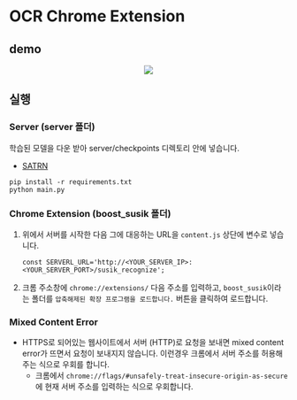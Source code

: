 # OCR Chrome Extension

## demo
<p align="center"><img src="https://user-images.githubusercontent.com/19266698/122655191-a42cf080-d18b-11eb-9a98-1404cbb10fbd.gif"></p>

## 실행
### Server (server 폴더)
학습된 모델을 다운 받아 server/checkpoints 디렉토리 안에 넣습니다.

- [SATRN](https://drive.google.com/file/d/1-3-Of5bZk5zxwZuetUwpK1VgPVwdhqob/view?usp=sharing)

```
pip install -r requirements.txt
python main.py
```


### Chrome Extension (boost_susik 폴더)
1. 위에서 서버를 시작한 다음 그에 대응하는 URL을 `content.js` 상단에 변수로 넣습니다.
    ```
    const SERVERL_URL='http://<YOUR_SERVER_IP>:<YOUR_SERVER_PORT>/susik_recognize';
    ```
2.  크롬 주소창에 `chrome://extensions/` 다음 주소를 입력하고, 
`boost_susik`이라는 폴더를 `압축해제된 확장 프로그램을 로드합니다.` 버튼을 클릭하여 로드합니다.

### Mixed Content Error
- HTTPS로 되어있는 웹사이트에서 서버 (HTTP)로 요청을 보내면 mixed content error가 뜨면서 요청이 보내지지 않습니다. 이런경우 크롬에서 서버 주소를 허용해주는 식으로 우회를 합니다.
  - 크롬에서 `chrome://flags/#unsafely-treat-insecure-origin-as-secure` 에 현재 서버 주소를 입력하는 식으로 우회합니다.
